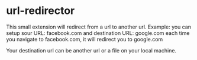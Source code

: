 url-redirector
==============
This small extension will redirect from a url to another url.
Example: 
you can setup sour URL: facebook.com
and destination URL: google.com
each time you navigate to facebook.com, it will redirect you to google.com

Your destination url can be another url or a file on your local machine.
